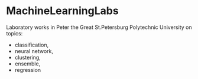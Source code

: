 # MachineLearningLabs
Laboratory works in Peter the Great St.Petersburg Polytechnic University on topics: 
 - classification, 
 - neural network, 
 - clustering,
 - ensemble, 
 - regression
